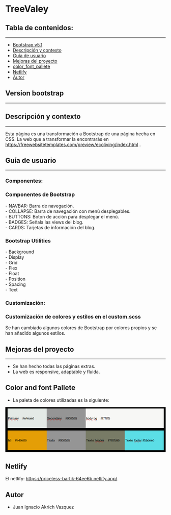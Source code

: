 # TreeValey

## Tabla de contenidos:
---
- [Bootstrap v5.1](#Version-bootstrap)
- [Descripción y contexto](#descripción-y-contexto)
- [Guía de usuario](#guía-de-usuario)
- [Mejoras del proyecto](#Mejoras-proyecto)
- [color_font_pallete](#Color-and-font-pallete)  
- [Netlify](#Netlify)
- [Autor](#autor)

## Version bootstrap
---

## Descripción y contexto
---
Esta página es una transformación a Bootstrap de una página hecha en CSS. La web que a transformar la encontrarás en https://freewebsitetemplates.com/preview/ecoliving/index.html .

## Guía de usuario
---
### Componentes:

<h3>Componentes de Bootstrap</h3>
- NAVBAR: Barra de navegación.<br>
- COLLAPSE: Barra de navegación con menú desplegables.<br>
- BUTTONS: Boton de acción para desplegar el menú. <br> 
- BADGES: Señala las views del blog.<br>
- CARDS: Tarjetas de información del blog.

<h3>Bootstrap Utilities</h3>
- Background<br>
- Display<br>
- Grid<br>
- Flex<br>
- Float<br>
- Position<br>
- Spacing<br>
- Text

### Customización:

<h3>Customización de colores y estilos en el custom.scss</h3>
Se han cambiado algunos colores de Bootstrap por colores propios y se han añadido algunos estilos.

## Mejoras del proyecto
---
- Se han hecho todas las páginas extras.<br>
- La web es responsive, adaptable y fluida.

## Color and font Pallete

- La paleta de colores utilizadas es la siguiente:
<p><img src="src/image/Color_palet.PNG" alt="paleta de colores"></p>


## Netlify

El netlify: https://priceless-bartik-64ee6b.netlify.app/

## Autor

- Juan Ignacio Akrich Vazquez
